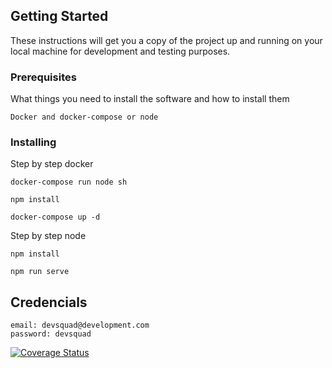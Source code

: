 ## Getting Started

These instructions will get you a copy of the project up and running on your local machine for development and testing purposes.

### Prerequisites

What things you need to install the software and how to install them

```
Docker and docker-compose or node
```

### Installing

Step by step docker

```
docker-compose run node sh
```

```
npm install
```

```
docker-compose up -d
```

Step by step node

```
npm install
```
```
npm run serve
```

## Credencials

```
email: devsquad@development.com
password: devsquad
```

[![Coverage Status](https://coveralls.io/repos/github/GSabadini/client-ecommerce/badge.svg?branch=master)](https://coveralls.io/github/GSabadini/client-ecommerce?branch=master)
